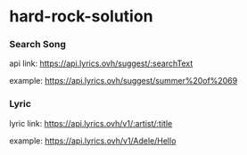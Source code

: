 # hard-rock-solution
### Search Song
api link: https://api.lyrics.ovh/suggest/:searchText

example: https://api.lyrics.ovh/suggest/summer%20of%2069

### Lyric
lyric link: https://api.lyrics.ovh/v1/:artist/:title

example: https://api.lyrics.ovh/v1/Adele/Hello
